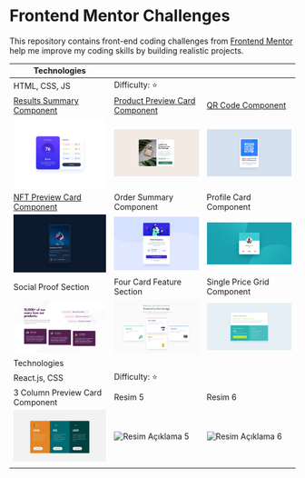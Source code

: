 <link rel="stylesheet" type="text/css" href="/css/styles.css">

# Frontend Mentor Challenges

This repository contains front-end coding challenges from [Frontend Mentor](https://www.frontendmentor.io) help me improve my coding skills by building realistic projects.

| Technologies                                                                            |                                                                                       |                                                                                 |
| --------------------------------------------------------------------------------------- | ------------------------------------------------------------------------------------- | ------------------------------------------------------------------------------- |
| HTML, CSS, JS                                                                           | Difficulty: ⭐                                                                        |                                                                                 |
| [Results Summary Component](/results-summary-component/)                                | [Product Preview Card Component](/product-preview-card-component/)                    | [QR Code Component](/qr-code-component/)                                        |
| ![Results Summary Component](./assets/results-summary-component-design.jpg)             | ![Product Preview Card Component](./assets/product-preview-card-component-design.jpg) | ![QR Code Component](./assets/qr-code-component.jpg)                            |
| [NFT Preview Card Component ](/nft-preview-card-component/)                             | Order Summary Component                                                               | Profile Card Component                                                          |
| ![NFT Preview Card Component](./assets/nft-preview-card-component-design.jpg)           | ![Order Summary Component](./assets/order-summary-component-design.jpg)               | ![Profile Card Component](./assets/profile-card-component.jpg)                  |
| Social Proof Section                                                                    | Four Card Feature Section                                                             | Single Price Grid Component                                                     |
| ![Social Proof Section](./assets/social-proof-section-design.jpg)                       | ![Four Card Feature Section](./assets/four-card-feature-section-design.jpg)           | ![Single Price Grid Component](./assets/single-price-grid-component-design.jpg) |
| Technologies                                                                            |                                                                                       |                                                                                 |
| React.js, CSS                                                                           | Difficulty: ⭐                                                                        |                                                                                 |
| 3 Column Preview Card Component                                                         | Resim 5                                                                               | Resim 6                                                                         |
| ![3 Column Preview Card Component](./assets/3-column-preview-card-component-design.jpg) | ![Resim Açıklama 5](link_to_image5)                                                   | ![Resim Açıklama 6](link_to_image6)                                             |
|                                                                                         |
